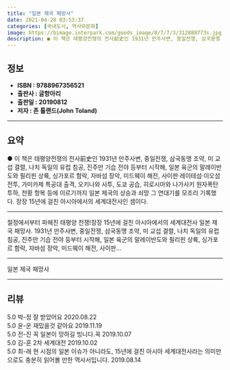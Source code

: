 ```yaml
---
title: "일본 제국 패망사"
date: 2021-04-28 03:53:37
categories: [국내도서, 역사와문화]
image: https://bimage.interpark.com/goods_image/8/7/7/3/312888773s.jpg
description: ● 이 책은 태평양전쟁의 전사前史인 1931년 만주사변, 중일전쟁, 삼국동맹 조약, 미 교섭 결렬, 나치 독일의 유럽 침공, 진주만 기습 전야 등부터 시작해, 일본 육군의 말레이반도와 필리핀 상륙, 싱가포르 함락, 자바섬 장악, 미드웨이 해전, 사이판·레이테섬·이오섬 전투, 가미카제
---
```


## **정보**

- **ISBN : 9788967356521**
- **출판사 : 글항아리**
- **출판일 : 20190812**
- **저자 : 존 톨랜드(John Toland)**

------



## **요약**

●  이 책은 태평양전쟁의 전사前史인 1931년 만주사변, 중일전쟁, 삼국동맹 조약, 미 교섭 결렬, 나치 독일의 유럽 침공, 진주만 기습 전야 등부터 시작해, 일본 육군의 말레이반도와 필리핀 상륙, 싱가포르 함락, 자바섬 장악, 미드웨이 해전, 사이판·레이테섬·이오섬 전투, 가미카제 특공대 출격, 오키나와 사투, 도쿄 공습, 히로시마와 나가사키 원자폭탄 투하, 천황 항복 등에 이르기까지 일본 제국의 상승과 쇠망 그 연대기를 모조리 기록했다. 장장 15년에 걸친 아시아에서의 세계대전사인 셈이다.

------

절정에서부터 파헤친 태평양 전쟁!장장 15년에 걸친 아시아에서의 세계대전사 일본 제국 패망사. 1931년 만주사변, 중일전쟁, 삼국동맹 조약, 미 교섭 결렬, 나치 독일의 유럽 침공, 진주만 기습 전야 등부터 시작해, 일본 육군의 말레이반도와 필리핀 상륙, 싱가포르 함락, 자바섬 장악, 미드웨이 해전, 사이판... 

------


일본 제국 패망사 

------


## **리뷰** 

5.0 박-정 잘 받았어요 2020.08.22 <br/>5.0 윤-운 재밌을것 같아요 2019.11.19 <br/>5.0 전-진 꼭 일본이 망하길 빙니다.꼭 2019.10.07 <br/>5.0 김-훈 2차 세계대전 2019.10.02 <br/>5.0 최-래 현 시점의 일본 이슈가 아니라도, 15년에 걸친 아시아 세계대전사라는 의미만으로도 충분히 읽어볼 만한 역사서입니다. 2019.08.14 <br/>